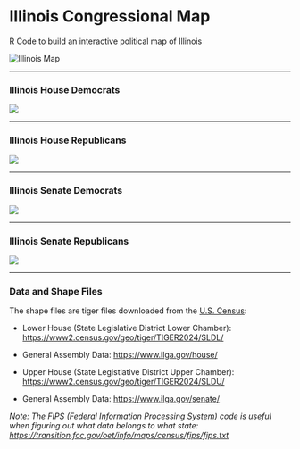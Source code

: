 # Illinois Congressional Map
R Code to build an interactive political map of Illinois

![Illinois Map](./www/illinois_congressional_map.png)

***

### Illinois House Democrats

![](./www/illinois_house_democrat.png)

***

### Illinois House Republicans

![](./www/illinois_house_republican.png)

***

### Illinois Senate Democrats

![](./www/democrat.png)

***

### Illinois Senate Republicans

![](./www/illinois_senate_republican.png)

***

### Data and Shape Files

The shape files are tiger files downloaded from the [U.S. Census](https://www.census.gov/geographies/mapping-files/time-series/geo/tiger-line-file.html):

+ Lower House (State Legislative District Lower Chamber): https://www2.census.gov/geo/tiger/TIGER2024/SLDL/
+ General Assembly Data: https://www.ilga.gov/house/

+ Upper House (State Legistlative District Upper Chamber): https://www2.census.gov/geo/tiger/TIGER2024/SLDU/
+ General Assembly Data: https://www.ilga.gov/senate/

*Note: The FIPS (Federal Information Processing System) code is useful when figuring out what data belongs to what state: https://transition.fcc.gov/oet/info/maps/census/fips/fips.txt*
